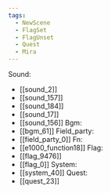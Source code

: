 ```yaml
---
tags:
  - NewScene
  - FlagSet
  - FlagUnset
  - Quest
  - Mira
---
```

Sound:
- [[sound_2]]
- [[sound_157]]
- [[sound_184]]
- [[sound_17]]
- [[sound_156]]
Bgm:
- [[bgm_61]]
Field_party:
- [[field_party_0]]
Fn:
- [[e1000_function18]]
Flag:
- [[flag_9476]]
- [[flag_0]]
System:
- [[system_40]]
Quest:
- [[quest_23]]

